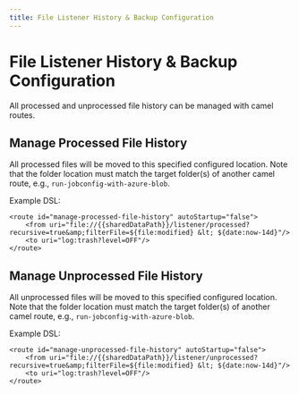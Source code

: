 ```yaml
---
title: File Listener History & Backup Configuration
---
```


# File Listener History & Backup Configuration

All processed and unprocessed file history can be managed with camel routes.

## Manage Processed File History

All processed files will be moved to this specified configured location. Note that the folder location must match the target folder(s) of another camel route, e.g., <code>run&#8209;jobconfig&#8209;with&#8209;azure&#8209;blob</code>.

Example DSL:
```
<route id="manage-processed-file-history" autoStartup="false">
    <from uri="file://{{sharedDataPath}}/listener/processed?recursive=true&amp;filterFile=${file:modified} &lt; ${date:now-14d}"/>
    <to uri="log:trash?level=OFF"/>
</route>
```

## Manage Unprocessed File History

All unprocessed files will be moved to this specified configured location. Note that the folder location must match the target folder(s) of another camel route, e.g., <code>run&#8209;jobconfig&#8209;with&#8209;azure&#8209;blob</code>.

Example DSL:
```
<route id="manage-unprocessed-file-history" autoStartup="false">
    <from uri="file://{{sharedDataPath}}/listener/unprocessed?recursive=true&amp;filterFile=${file:modified} &lt; ${date:now-14d}"/>
    <to uri="log:trash?level=OFF"/>
</route>
```